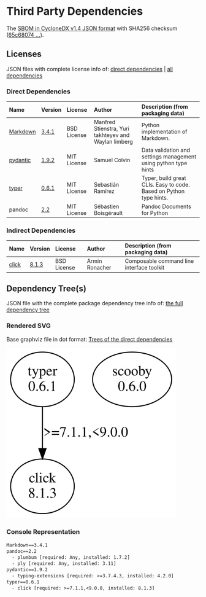 # Third Party Dependencies

<!--[[[fill sbom_sha256()]]]-->
The [SBOM in CycloneDX v1.4 JSON format](https://github.com/sthagen/pilli/blob/default/sbom.json) with SHA256 checksum ([65c68074 ...](https://raw.githubusercontent.com/sthagen/pilli/default/sbom.json.sha256 "sha256:65c68074f9709231ca044bb8c02ae5b64a3576e59ae7e270960a105cc6c67ea2")).
<!--[[[end]]] (checksum: a9b6db54f8f52ae627dd8d979caaa802)-->
## Licenses 

JSON files with complete license info of: [direct dependencies](direct-dependency-licenses.json) | [all dependencies](all-dependency-licenses.json)

### Direct Dependencies

<!--[[[fill direct_dependencies_table()]]]-->
| Name                                                 | Version                                           | License     | Author                                               | Description (from packaging data)                                  |
|:-----------------------------------------------------|:--------------------------------------------------|:------------|:-----------------------------------------------------|:-------------------------------------------------------------------|
| [Markdown](https://Python-Markdown.github.io/)       | [3.4.1](https://pypi.org/project/Markdown/3.4.1/) | BSD License | Manfred Stienstra, Yuri takhteyev and Waylan limberg | Python implementation of Markdown.                                 |
| [pydantic](https://github.com/samuelcolvin/pydantic) | [1.9.2](https://pypi.org/project/pydantic/1.9.2/) | MIT License | Samuel Colvin                                        | Data validation and settings management using python type hints    |
| [typer](https://github.com/tiangolo/typer)           | [0.6.1](https://pypi.org/project/typer/0.6.1/)    | MIT License | Sebastián Ramírez                                    | Typer, build great CLIs. Easy to code. Based on Python type hints. |
| pandoc                                               | [2.2](https://pypi.org/project/pandoc/2.2/)       | MIT License | Sébastien Boisgérault                                | Pandoc Documents for Python                                        |
<!--[[[end]]] (checksum: 1d2399a05741d440337b490c60a4815a)-->

### Indirect Dependencies

<!--[[[fill indirect_dependencies_table()]]]-->
| Name                                          | Version                                        | License     | Author         | Description (from packaging data)         |
|:----------------------------------------------|:-----------------------------------------------|:------------|:---------------|:------------------------------------------|
| [click](https://palletsprojects.com/p/click/) | [8.1.3](https://pypi.org/project/click/8.1.3/) | BSD License | Armin Ronacher | Composable command line interface toolkit |
<!--[[[end]]] (checksum: dc3a866a7aa3332404bde3da87727cb9)-->

## Dependency Tree(s)

JSON file with the complete package dependency tree info of: [the full dependency tree](package-dependency-tree.json)

### Rendered SVG

Base graphviz file in dot format: [Trees of the direct dependencies](package-dependency-tree.dot.txt)

<img src="https://raw.githubusercontent.com/sthagen/pilli/default/docs/third-party/package-dependency-tree.svg" alt="Trees of the direct dependencies" title="Trees of the direct dependencies"/>

### Console Representation

<!--[[[fill dependency_tree_console_text()]]]-->
````console
Markdown==3.4.1
pandoc==2.2
  - plumbum [required: Any, installed: 1.7.2]
  - ply [required: Any, installed: 3.11]
pydantic==1.9.2
  - typing-extensions [required: >=3.7.4.3, installed: 4.2.0]
typer==0.6.1
  - click [required: >=7.1.1,<9.0.0, installed: 8.1.3]
````
<!--[[[end]]] (checksum: b34e05a1433a1153247db8c4dd3254a0)-->
